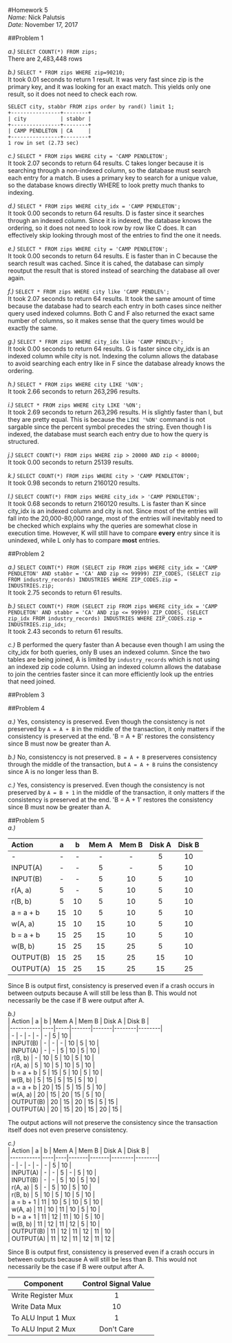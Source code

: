 #Homework 5  
*Name:* Nick Palutsis  
*Date:* November 17, 2017  

##Problem 1  

*a.)* `SELECT COUNT(*) FROM zips;`  
	There are 2,483,448 rows  

*b.)* `SELECT * FROM zips WHERE zip=90210;`  
	It took 0.01 seconds to return 1 result. It was very fast since zip is the primary key, and it was looking for an exact match. This yields only one result, so it does not need to check each row.  

```
SELECT city, stabbr FROM zips order by rand() limit 1;
+----------------+--------+
| city           | stabbr |
+----------------+--------+
| CAMP PENDLETON | CA     |
+----------------+--------+
1 row in set (2.73 sec)
```    

*c.)* `SELECT * FROM zips WHERE city = 'CAMP PENDLETON';`  
	It took 2.07 seconds to return 64 results. C takes longer because it is searching through a non-indexed column, so the database must search each entry for a match. B uses a primary key to search for a unique value, so the database knows directly WHERE to look pretty much thanks to indexing.  

*d.)* `SELECT * FROM zips WHERE city_idx = 'CAMP PENDLETON';`  
	It took 0.00 seconds to return 64 results. D is faster since it searches through an indexed column. Since it is indexed, the database knows the ordering, so it does not need to look row by row like C does. It can effectively skip looking through most of the entries to find the one it needs.  

*e.)* `SELECT * FROM zips WHERE city = 'CAMP PENDLETON';`  
	It took 0.00 seconds to return 64 results. E is faster than in C because the search result was cached. Since it is cahed, the database can simply reoutput the result that is stored instead of searching the database all over again.  

*f.)* `SELECT * FROM zips WHERE city like 'CAMP PENDLE%';`  
	It took 2.07 seconds to return 64 results. It took the same amount of time because the database had to search each entry in both cases since neither query used indexed columns. Both C and F also returned the exact same number of columns, so it makes sense that the query times would be exactly the same.  

*g.)* `SELECT * FROM zips WHERE city_idx like 'CAMP PENDLE%';`  
	It took 0.00 seconds to return 64 results. G is faster since city_idx is an indexed column while city is not. Indexing the column allows the database to avoid searching each entry like in F since the database already knows the ordering.  

*h.)* `SELECT * FROM zips WHERE city LIKE '%ON';`  
	It took 2.66 seconds to return 263,296 results.  

*i.)* `SELECT * FROM zips WHERE city LIKE '%ON';`  
	It took 2.69 seconds to return 263,296 results. H is slightly faster than I, but they are pretty equal. This is because the `LIKE '%ON'` command is not sargable since the percent symbol precedes the string. Even though I is indexed, the database must search each entry due to how the query is structured.  

*j.)* `SELECT COUNT(*) FROM zips WHERE zip > 20000 AND zip < 80000;`  
	It took 0.00 seconds to return 25139 results.  

*k.)* `SELECT COUNT(*) FROM zips WHERE city > 'CAMP PENDLETON';`  
	It took 0.98 seconds to return 2160120 results.  

*l.)* `SELECT COUNT(*) FROM zips WHERE city_idx > 'CAMP PENDLETON';`  
	It took 0.68 seconds to return 2160120 results. L is faster than K since city_idx is an indexed column and city is not. Since most of the entries will fall into the 20,000-80,000 range, most of the entries will inevitably need to be checked which explains why the queries are somewhat close in execution time. However, K will still have to compare **every** entry since it is unindexed, while L only has to compare **most** entries.  

##Problem 2  

*a.)* `SELECT COUNT(*) FROM (SELECT zip FROM zips WHERE city_idx = 'CAMP PENDLETON' AND stabbr = 'CA' AND zip <= 99999) ZIP_CODES, (SELECT zip FROM industry_records) INDUSTRIES WHERE ZIP_CODES.zip = INDUSTRIES.zip;`  
	It took 2.75 seconds to return 61 results.  

*b.)* `SELECT COUNT(*) FROM (SELECT zip FROM zips WHERE city_idx = 'CAMP PENDLETON' AND stabbr = 'CA' AND zip <= 99999) ZIP_CODES, (SELECT zip_idx FROM industry_records) INDUSTRIES WHERE ZIP_CODES.zip = INDUSTRIES.zip_idx;`  
	It took 2.43 seconds to return 61 results.  

*c.)* B performed the query faster than A because even though I am using the city_idx for both queries, only B uses an indexed column. Since the two tables are being joined, A is limited by `industry_records` which is not using an indexed zip code column. Using an indexed column allows the database to join the centries faster since it can more efficiently look up the entries that need joined.  

##Problem 3  

##Problem 4  

*a.)* Yes, consistency is preserved. Even though the consistency is not preserved by `A = A + B` in the middle of the transaction, it only matters if the consistency is preserved at the end. 'B = A + B' restores the consistency since B must now be greater than A.  

*b.)* No, consistenccy is not preserved. `B = A + B` preserveres consistency through the middle of the transaction, but `A = A + B` ruins the consistency since A is no longer less than B.  

*c.)* Yes, consistency is preserved. Even though the consistency is not preserved by `A = B + 1` in the middle of the transaction, it only matters if the consistency is preserved at the end. 'B = A + 1' restores the consistency since B must now be greater than A.  

##Problem 5  
*a.)*  

| Action    | a  | b   | Mem A | Mem B | Disk A | Disk B |  
|:----------|:--:|:---:|:-----:|:-----:|:------:|:------:|  
| -         | -  | -   | -     | -     | 5      | 10     |  
| INPUT(A)  | -  | -   | 5     | -     | 5      | 10     |  
| INPUT(B)  | -  | -   | 5     | 10    | 5      | 10     |  
| r(A, a)   | 5  | -   | 5     | 10    | 5      | 10     |  
| r(B, b)   | 5  | 10  | 5     | 10    | 5      | 10     |  
| a = a + b | 15 | 10  | 5     | 10    | 5      | 10     |  
| w(A, a)   | 15 | 10  | 15    | 10    | 5      | 10     |  
| b = a + b | 15 | 25  | 15    | 10    | 5      | 10     |  
| w(B, b)   | 15 | 25  | 15    | 25    | 5      | 10     |  
| OUTPUT(B) | 15 | 25  | 15    | 25    | 15     | 10     |  
| OUTPUT(A) | 15 | 25  | 15    | 25    | 15     | 25     |  

Since B is output first, consistency is preserved even if a crash occurs in between outputs because A will still be less than B. This would not necessarily be the case if B were output after A.  

*b.)*  
| Action    | a  | b   | Mem A | Mem B | Disk A | Disk B |  
|-----------|----|-----|-------|-------|--------|--------|  
| -         | -  | -   | -     | -     | 5      | 10     |  
| INPUT(B)  | -  | -   | -     | 10    | 5      | 10     |  
| INPUT(A)  | -  | -   | 5     | 10    | 5      | 10     |  
| r(B, b)   | -  | 10  | 5     | 10    | 5      | 10     |  
| r(A, a)   | 5  | 10  | 5     | 10    | 5      | 10     |  
| b = a + b | 5  | 15  | 5     | 10    | 5      | 10     |  
| w(B, b)   | 5  | 15  | 5     | 15    | 5      | 10     |  
| a = a + b | 20 | 15  | 5     | 15    | 5      | 10     |  
| w(A, a)   | 20 | 15  | 20    | 15    | 5      | 10     |  
| OUTPUT(B) | 20 | 15  | 20    | 15    | 5      | 15     |  
| OUTPUT(A) | 20 | 15  | 20    | 15    | 20     | 15     |  

The output actions will not preserve the consistency since the transaction itself does not even preserve consistency.  

*c.)*  
| Action    | a  | b  | Mem A | Mem B | Disk A | Disk B |  
|-----------|----|----|-------|-------|--------|--------|  
| -         | -  | -  | -     | -     | 5      | 10     |  
| INPUT(A)  | -  | -  | 5     | -     | 5      | 10     |  
| INPUT(B)  | -  | -  | 5     | 10    | 5      | 10     |  
| r(A, a)   | 5  | -  | 5     | 10    | 5      | 10     |  
| r(B, b)   | 5  | 10 | 5     | 10    | 5      | 10     |  
| a = b + 1 | 11 | 10 | 5     | 10    | 5      | 10     |  
| w(A, a)   | 11 | 10 | 11    | 10    | 5      | 10     |  
| b = a + 1 | 11 | 12 | 11    | 10    | 5      | 10     |  
| w(B, b)   | 11 | 12 | 11    | 12    | 5      | 10     |  
| OUTPUT(B) | 11 | 12 | 11    | 12    | 11     | 10     |  
| OUTPUT(A) | 11 | 12 | 11    | 12    | 11     | 12     |

Since B is output first, consistency is preserved even if a crash occurs in between outputs because A will still be less than B. This would not necessarily be the case if B were output after A.  



| Component          | Control Signal Value |
|--------------------|:--------------------:|
| Write Register Mux |           1          |
| Write Data Mux     |          10          |
| To ALU Input 1 Mux |           1          |
| To ALU Input 2 Mux |      Don't Care      |